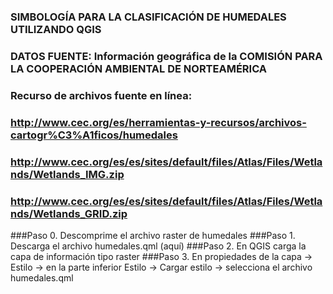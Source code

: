 ### SIMBOLOGÍA PARA LA CLASIFICACIÓN DE HUMEDALES UTILIZANDO QGIS
### DATOS FUENTE: Información geográfica de la COMISIÓN PARA LA COOPERACIÓN AMBIENTAL DE NORTEAMÉRICA
### Recurso de archivos fuente en línea: 
### http://www.cec.org/es/herramientas-y-recursos/archivos-cartogr%C3%A1ficos/humedales
### http://www.cec.org/es/es/sites/default/files/Atlas/Files/Wetlands/Wetlands_IMG.zip
### http://www.cec.org/es/es/sites/default/files/Atlas/Files/Wetlands/Wetlands_GRID.zip

###Paso 0. Descomprime el archivo raster de humedales
###Paso 1. Descarga el archivo humedales.qml (aquí)
###Paso 2. En QGIS carga la capa de información tipo raster
###Paso 3. En propiedades de la capa -> Estilo -> en la parte inferior Estilo -> Cargar estilo -> selecciona el archivo humedales.qml
